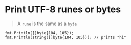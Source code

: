 # Print UTF-8 runes or bytes

> A `rune` is the same as a `byte`

```golang
fmt.Println([]byte{104, 105});
fmt.Println(string([]byte{104, 105})); // prints "hi"
```
